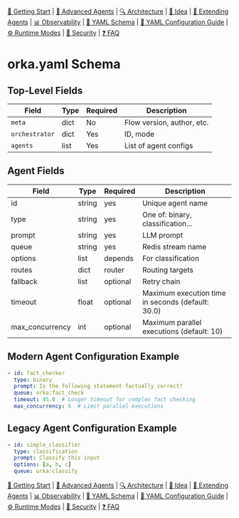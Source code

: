 [📘 Getting Start](./getting-started.md) | [🤖 Advanced Agents](./agents-advanced.md) | [🔍 Architecture](./architecture.md) | [🧠 Idea](./index.md) | [🧪 Extending Agents](./extending-agents.md) | [📊 Observability](./observability.md) | [📜 YAML Schema](./orka.yaml-schema.md) | [📝 YAML Configuration Guide](./yaml-configuration-guide.md) | [⚙ Runtime Modes](./runtime-modes.md) | [🔐 Security](./security.md) | [❓ FAQ](./faq.md)

# orka.yaml Schema

## Top-Level Fields
| Field         | Type   | Required | Description                      |
|---------------|--------|----------|----------------------------------|
| `meta`        | dict   | No       | Flow version, author, etc.       |
| `orchestrator`| dict   | Yes      | ID, mode                         |
| `agents`      | list   | Yes      | List of agent configs            |

## Agent Fields
| Field           | Type   | Required | Description                        |
|-----------------|--------|----------|------------------------------------|
| id              | string | yes      | Unique agent name                  |
| type            | string | yes      | One of: binary, classification...  |
| prompt          | string | yes      | LLM prompt                         |
| queue           | string | yes      | Redis stream name                  |
| options         | list   | depends  | For classification                 |
| routes          | dict   | router   | Routing targets                    |
| fallback        | list   | optional | Retry chain                        |
| timeout         | float  | optional | Maximum execution time in seconds (default: 30.0) |
| max_concurrency | int    | optional | Maximum parallel executions (default: 10) |

## Modern Agent Configuration Example

```yaml
- id: fact_checker
  type: binary
  prompt: Is the following statement factually correct?
  queue: orka:fact_check
  timeout: 45.0  # Longer timeout for complex fact checking
  max_concurrency: 5  # Limit parallel executions
```

## Legacy Agent Configuration Example

```yaml
- id: simple_classifier
  type: classification
  prompt: Classify this input
  options: [a, b, c]
  queue: orka:classify
```

[📘 Getting Start](./getting-started.md) | [🤖 Advanced Agents](./agents-advanced.md) | [🔍 Architecture](./architecture.md) | [🧠 Idea](./index.md) | [🧪 Extending Agents](./extending-agents.md) | [📊 Observability](./observability.md) | [📜 YAML Schema](./orka.yaml-schema.md) | [📝 YAML Configuration Guide](./yaml-configuration-guide.md) | [⚙ Runtime Modes](./runtime-modes.md) | [🔐 Security](./security.md) | [❓ FAQ](./faq.md)
